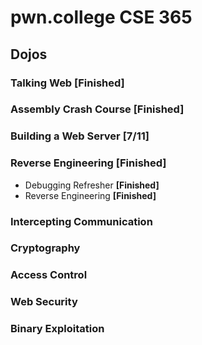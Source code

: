 # pwn.college CSE 365
## Dojos
### Talking Web **[Finished]**
### Assembly Crash Course **[Finished]**
### Building a Web Server **[7/11]**
### Reverse Engineering **[Finished]**
- Debugging Refresher **[Finished]**
- Reverse Engineering **[Finished]**
### Intercepting Communication
### Cryptography

### Access Control

### Web Security

### Binary Exploitation

